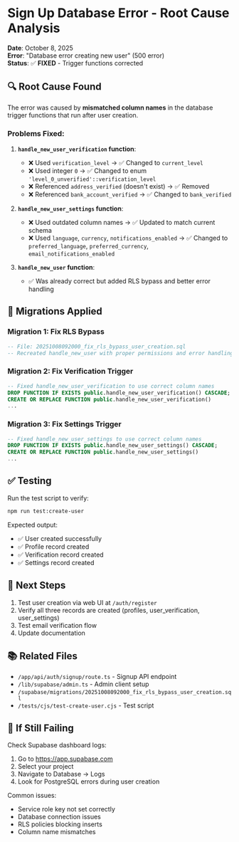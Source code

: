 # Sign Up Database Error - Root Cause Analysis

**Date**: October 8, 2025  
**Error**: "Database error creating new user" (500 error)  
**Status**: ✅ **FIXED** - Trigger functions corrected

## 🔍 Root Cause Found

The error was caused by **mismatched column names** in the database trigger functions that run after user creation.

### Problems Fixed:

1. **`handle_new_user_verification` function**:
   - ❌ Used `verification_level` → ✅ Changed to `current_level`
   - ❌ Used integer `0` → ✅ Changed to enum `'level_0_unverified'::verification_level`
   - ❌ Referenced `address_verified` (doesn't exist) → ✅ Removed
   - ❌ Referenced `bank_account_verified` → ✅ Changed to `bank_verified`

2. **`handle_new_user_settings` function**:
   - ❌ Used outdated column names → ✅ Updated to match current schema
   - ❌ Used `language`, `currency`, `notifications_enabled` → ✅ Changed to `preferred_language`, `preferred_currency`, `email_notifications_enabled`

3. **`handle_new_user` function**:
   - ✅ Was already correct but added RLS bypass and better error handling

## 📝 Migrations Applied

### Migration 1: Fix RLS Bypass
```sql
-- File: 20251008092000_fix_rls_bypass_user_creation.sql
-- Recreated handle_new_user with proper permissions and error handling
```

### Migration 2: Fix Verification Trigger  
```sql
-- Fixed handle_new_user_verification to use correct column names
DROP FUNCTION IF EXISTS public.handle_new_user_verification() CASCADE;
CREATE OR REPLACE FUNCTION public.handle_new_user_verification()
...
```

### Migration 3: Fix Settings Trigger
```sql
-- Fixed handle_new_user_settings to use correct column names
DROP FUNCTION IF EXISTS public.handle_new_user_settings() CASCADE;
CREATE OR REPLACE FUNCTION public.handle_new_user_settings()
...
```

## ✅ Testing

Run the test script to verify:
```bash
npm run test:create-user
```

Expected output:
- ✅ User created successfully
- ✅ Profile record created
- ✅ Verification record created  
- ✅ Settings record created

## 🎯 Next Steps

1. Test user creation via web UI at `/auth/register`
2. Verify all three records are created (profiles, user_verification, user_settings)
3. Test email verification flow
4. Update documentation

## 📚 Related Files

- `/app/api/auth/signup/route.ts` - Signup API endpoint
- `/lib/supabase/admin.ts` - Admin client setup
- `/supabase/migrations/20251008092000_fix_rls_bypass_user_creation.sql`
- `/tests/cjs/test-create-user.cjs` - Test script

## 🔧 If Still Failing

Check Supabase dashboard logs:
1. Go to https://app.supabase.com
2. Select your project
3. Navigate to Database → Logs
4. Look for PostgreSQL errors during user creation

Common issues:
- Service role key not set correctly
- Database connection issues
- RLS policies blocking inserts
- Column name mismatches
